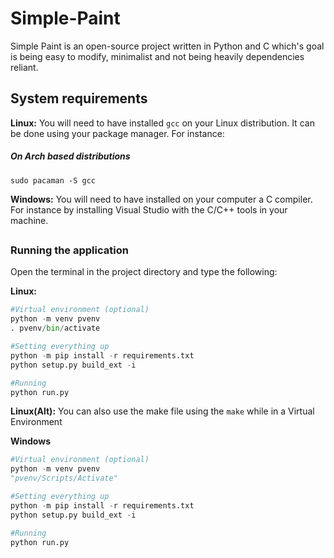 # Simple-Paint #
Simple Paint is an open-source project written in Python and C which's goal is being easy to modify, minimalist and not being heavily dependencies reliant.<br/>

## System requirements ##
**Linux:** You will need to have installed `gcc` on your Linux distribution. It can be done using your package manager. For instance:
<h5>On Arch based distributions</h5>

```
sudo pacaman -S gcc
```
**Windows:** You will need to have installed on your computer a C compiler. For instance by installing Visual Studio with the C/C++ tools in your machine.

##
### Running the application ###
Open the terminal in the project directory and type the following:

**Linux:**
```py
#Virtual environment (optional)
python -m venv pvenv
. pvenv/bin/activate

#Setting everything up
python -m pip install -r requirements.txt
python setup.py build_ext -i

#Running
python run.py
```

**Linux(Alt):**
You can also use the make file using the `make` while in a Virtual Environment

**Windows**
```py
#Virtual environment (optional)
python -m venv pvenv
"pvenv/Scripts/Activate"

#Setting everything up
python -m pip install -r requirements.txt
python setup.py build_ext -i

#Running
python run.py
```

